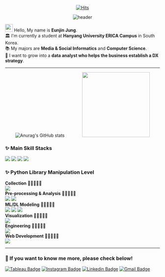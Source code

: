  <div align="center">
 
[![Hits](https://hits.seeyoufarm.com/api/count/incr/badge.svg?url=https%3A%2F%2Fgithub.com%2Fjayjinnie&count_bg=%23FFA9BA&title_bg=%23474757&icon=&icon_color=%23FFA2A2&title=Total+Visitors&edge_flat=false)](https://hits.seeyoufarm.com)

![header](https://capsule-render.vercel.app/api?type=waving&color=E3A6AE&height=250&section=header&text=Welcome%20to%20Eunjin's%20Git%20Hub&fontSize=60&animation=fadeIn&fontColor=FFFFFF)
</div>

<a href="https://github.com/JONGSKY"><img src="https://media.giphy.com/media/hvRJCLFzcasrR4ia7z/giphy.gif" width="25px"></a> Hello, My name is **Eunjin Jung**. <br> 
🏛 I'm currently a student at **Hanyang University ERICA Campus** in South Korea. <br> 
📚 My majors are **Media & Social Informatics** and **Computer Science**. <br>
💭 I want to grow into a **data analyst who helps the business establish a DX strategy**. 


---

<div align="center">

![Anurag's GitHub stats](https://github-readme-stats.vercel.app/api?username=jayjinnie&show_icons=true&theme=dracula&text_color=835858&bg_color=FFF5EA%border_color=7E6BC4&count_private=true&icon_color=835858) &emsp; &emsp; &emsp; <img src="https://user-images.githubusercontent.com/65335952/135041008-48e3d5df-c8ad-4a84-be4c-424cb1bc0335.gif" width="220" height="210"/>
</div>

### ✨ Main Skill Stacks
<img src="https://img.shields.io/badge/Python-0769AD?style=for-the-badge&logo=Python&logoColor=white"> <img src="https://img.shields.io/badge/Tableau-E97627?style=for-the-badge&logo=Tableau&logoColor=black"> <img src="https://img.shields.io/badge/SQL-4479A1?style=for-the-badge&logo=MySQL&logoColor=black"> <img src="https://img.shields.io/badge/Excel-217346?style=for-the-badge&logo=microsoft-excel&logoColor=white">  

### ✨ Python Library Manipulation Level
**Collection** 🩷🩷🩷🩷🤍<br>
<img src="https://img.shields.io/badge/Selenium-43B02A?style=for-the-badge&logo=Selenium&logoColor=white"> <br>
**Pre-processing & Analysis** 🩷🩷🩷🩷🩷<br>
<img src="https://img.shields.io/badge/pandas-150458?style=for-the-badge&logo=pandas&logoColor=white"> <img src="https://img.shields.io/badge/NumPy-4FC08D?style=for-the-badge&logo=NumPy&logoColor=white"> <br>
**ML/DL Modeling** 🩷🩷🩷🤍🤍<br>
<img src="https://img.shields.io/badge/Sklearn-F7931E?style=for-the-badge&logo=scikit-learn&logoColor=white"> <img src="https://img.shields.io/badge/TensorFlow-FF6F00?style=for-the-badge&logo=tensorflow&logoColor=white"> <img src="https://img.shields.io/badge/PyTorch-EE4C2C?style=for-the-badge&logo=pytorch&logoColor=white"> <br>
**Visualization** 🩷🩷🩷🩷🩷<br>
<img src="https://img.shields.io/badge/Plotly-3F4F75?style=for-the-badge&logo=plotly&logoColor=white"> <br>
**Engineering** 🩷🩷🤍🤍🤍<br>
<img src="https://img.shields.io/badge/PySpark-E25A1C?style=for-the-badge&logo=apache-spark&logoColor=white"> <br>
**Web Development** 🩷🩷🩷🤍🤍<br>
<img src="https://img.shields.io/badge/Streamlit-FF4B4B?style=for-the-badge&logo=streamlit&logoColor=white">

---

### 🔎 If you want to know me more, please check below!
[![Tableau Badge](https://img.shields.io/badge/-Tableau%20Public-2D4B65?style=flat-square&logo=tableau&logoColor=white&link=https://public.tableau.com/app/profile/jung.eunjin/vizzes#!/)](https://public.tableau.com/app/profile/jung.eunjin/vizzes#!/)
[![Instagram Badge](https://img.shields.io/badge/Instagram-ff69b4?style=flat-square&logo=instagram&logoColor=white&link=https://www.instagram.com/ej.jung_227/)](https://www.instagram.com/ej.jung_227/)
[![Linkedin Badge](https://img.shields.io/badge/-LinkedIn-0e76a8?style=flat-square&logo=Linkedin&logoColor=white&link=https://www.linkedin.com/in/silvergem227/)](https://www.linkedin.com/in/silvergem227/)
[![Gmail Badge](https://img.shields.io/badge/-Gmail-d14836?style=flat-square&logo=Gmail&logoColor=white&link=mailto:jayjinnie@hanyang.ac.kr)](mailto:jayjinnie@hanyang.ac.kr)
